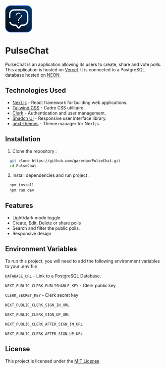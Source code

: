 
![Logo](public/image.png)

# PulseChat

PulseChat is an application allowing its users to create, share and vote polls. 
This application is hosted on [Vercel](https://vercel.com). It is connected to a PostgreSQL database hosted on [NEON](https://neon.tech).

## Technologies Used

- [Next.js](https://nextjs.org/) - React framework for building web applications.
- [Tailwind CSS](https://tailwindcss.com/) - Cadre CSS utilitaire.
- [Clerk](https://clerk.com) - Authentication and user management.
- [Shadcn UI](https://ui.shadcn.com) - Responsive user interface library.
- [next-themes](https://www.npmjs.com/package/next-themes?activeTab=readme) - Theme manager for Next.js.


## Installation

1. Clone the repository :
```bash
  git clone https://github.com/garerim/PulseChat.git
  cd PulseChat
```
2. Install dependencies and run project :
```bash
  npm install
  npm run dev
```
## Features

- Light/dark mode toggle
- Create, Edit, Delete or share polls
- Search and filter the public polls.
- Responsive design



## Environment Variables

To run this project, you will need to add the following environment variables to your .env file

`DATABASE_URL` - Link to a PostgreSQL Database.

`NEXT_PUBLIC_CLERK_PUBLISHABLE_KEY` - Clerk public key

`CLERK_SECRET_KEY` - Clerk secret key

`NEXT_PUBLIC_CLERK_SIGN_IN_URL`

`NEXT_PUBLIC_CLERK_SIGN_UP_URL`

`NEXT_PUBLIC_CLERK_AFTER_SIGN_IN_URL`

`NEXT_PUBLIC_CLERK_AFTER_SIGN_UP_URL`


## License

This project is licensed under the [MIT License](https://choosealicense.com/licenses/mit/)


